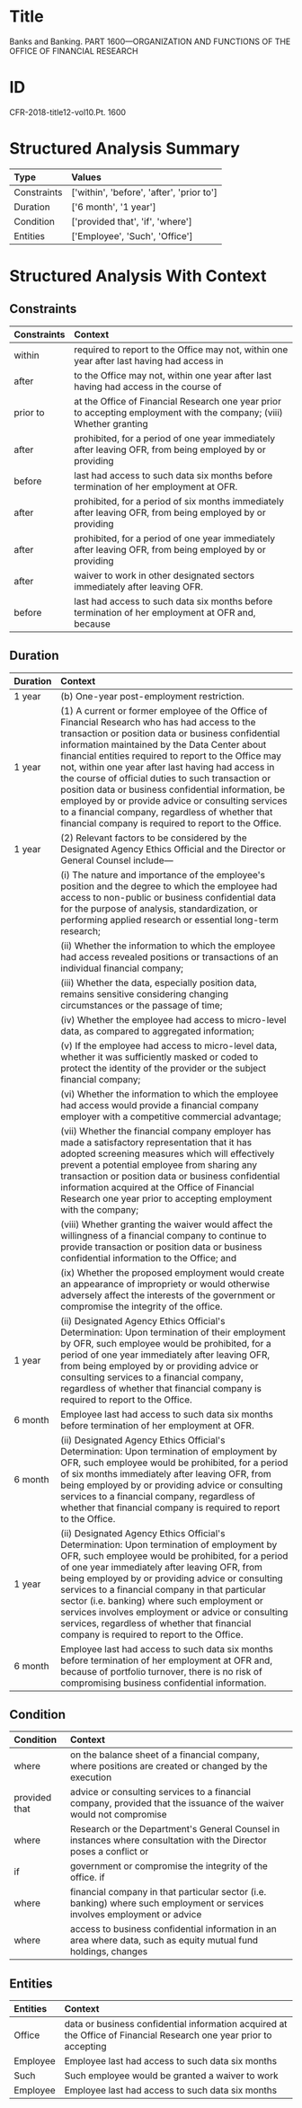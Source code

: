 # Title

 Banks and Banking. PART 1600—ORGANIZATION AND FUNCTIONS OF THE OFFICE OF FINANCIAL RESEARCH


# ID

 CFR-2018-title12-vol10.Pt. 1600


# Structured Analysis Summary

| Type        | Values                                    |
|:------------|:------------------------------------------|
| Constraints | ['within', 'before', 'after', 'prior to'] |
| Duration    | ['6 month', '1 year']                     |
| Condition   | ['provided that', 'if', 'where']          |
| Entities    | ['Employee', 'Such', 'Office']            |


# Structured Analysis With Context

 


## Constraints

| Constraints   | Context                                                                                                              |
|:--------------|:---------------------------------------------------------------------------------------------------------------------|
| within        | required to report to the Office may not, within one year after last having had access in                            |
| after         | to the Office may not, within one year after last having had access in the course of                                 |
| prior to      | at the Office of Financial Research one year prior to accepting employment with the company; (viii) Whether granting |
| after         | prohibited, for a period of one year immediately after leaving OFR, from being employed by or providing              |
| before        | last had access to such data six months before  termination of her employment at OFR.                                |
| after         | prohibited, for a period of six months immediately after leaving OFR, from being employed by or providing            |
| after         | prohibited, for a period of one year immediately after leaving OFR, from being employed by or providing              |
| after         | waiver to work in other designated sectors immediately after  leaving OFR.                                           |
| before        | last had access to such data six months before termination of her employment at OFR and, because                     |


## Duration

| Duration   | Context                                                                                                                                                                                                                                                                                                                                                                                                                                                                                                                                                                                      |
|:-----------|:---------------------------------------------------------------------------------------------------------------------------------------------------------------------------------------------------------------------------------------------------------------------------------------------------------------------------------------------------------------------------------------------------------------------------------------------------------------------------------------------------------------------------------------------------------------------------------------------|
| 1 year     | (b) One-year post-employment restriction.                                                                                                                                                                                                                                                                                                                                                                                                                                                                                                                                                    |
| 1 year     | (1) A current or former employee of the Office of Financial Research who has had access to the transaction or position data or business confidential information maintained by the Data Center about financial entities required to report to the Office may not, within one year after last having had access in the course of official duties to such transaction or position data or business confidential information, be employed by or provide advice or consulting services to a financial company, regardless of whether that financial company is required to report to the Office. |
| 1 year     | (2) Relevant factors to be considered by the Designated Agency Ethics Official and the Director or General Counsel include&#8212;                                                                                                                                                                                                                                                                                                                                                                                                                                                            |
|            |           (i) The nature and importance of the employee's position and the degree to which the employee had access to non-public or business confidential data for the purpose of analysis, standardization, or performing applied research or essential long-term research;                                                                                                                                                                                                                                                                                                                 |
|            |           (ii) Whether the information to which the employee had access revealed positions or transactions of an individual financial company;                                                                                                                                                                                                                                                                                                                                                                                                                                               |
|            |           (iii) Whether the data, especially position data, remains sensitive considering changing circumstances or the passage of time;                                                                                                                                                                                                                                                                                                                                                                                                                                                     |
|            |           (iv) Whether the employee had access to micro-level data, as compared to aggregated information;                                                                                                                                                                                                                                                                                                                                                                                                                                                                                   |
|            |           (v) If the employee had access to micro-level data, whether it was sufficiently masked or coded to protect the identity of the provider or the subject financial company;                                                                                                                                                                                                                                                                                                                                                                                                          |
|            |           (vi) Whether the information to which the employee had access would provide a financial company employer with a competitive commercial advantage;                                                                                                                                                                                                                                                                                                                                                                                                                                  |
|            |           (vii) Whether the financial company employer has made a satisfactory representation that it has adopted screening measures which will effectively prevent a potential employee from sharing any transaction or position data or business confidential information acquired at the Office of Financial Research one year prior to accepting employment with the company;                                                                                                                                                                                                            |
|            |           (viii) Whether granting the waiver would affect the willingness of a financial company to continue to provide transaction or position data or business confidential information to the Office; and                                                                                                                                                                                                                                                                                                                                                                                 |
|            |           (ix) Whether the proposed employment would create an appearance of impropriety or would otherwise adversely affect the interests of the government or compromise the integrity of the office.                                                                                                                                                                                                                                                                                                                                                                                      |
| 1 year     | (ii) Designated Agency Ethics Official's Determination: Upon termination of their employment by OFR, such employee would be prohibited, for a period of one year immediately after leaving OFR, from being employed by or providing advice or consulting services to a financial company, regardless of whether that financial company is required to report to the Office.                                                                                                                                                                                                                  |
| 6 month    | Employee last had access to such data six months before termination of her employment at OFR.                                                                                                                                                                                                                                                                                                                                                                                                                                                                                                |
| 6 month    | (ii) Designated Agency Ethics Official's Determination: Upon termination of employment by OFR, such employee would be prohibited, for a period of six months immediately after leaving OFR, from being employed by or providing advice or consulting services to a financial company, regardless of whether that financial company is required to report to the Office.                                                                                                                                                                                                                      |
| 1 year     | (ii) Designated Agency Ethics Official's Determination: Upon termination of employment by OFR, such employee would be prohibited, for a period of one year immediately after leaving OFR, from being employed by or providing advice or consulting services to a financial company in that particular sector (i.e. banking) where such employment or services involves employment or advice or consulting services, regardless of whether that financial company is required to report to the Office.                                                                                        |
| 6 month    | Employee last had access to such data six months before termination of her employment at OFR and, because of portfolio turnover, there is no risk of compromising business confidential information.                                                                                                                                                                                                                                                                                                                                                                                         |


## Condition

| Condition     | Context                                                                                                                    |
|:--------------|:---------------------------------------------------------------------------------------------------------------------------|
| where         | on the balance sheet of a financial company, where positions are created or changed by the execution                       |
| provided that | advice or consulting services to a financial company, provided that the issuance of the waiver would not compromise        |
| where         | Research or the Department's General Counsel in instances where consultation with the Director poses a conflict or         |
| if            | government or compromise the integrity of the office. if                                                                   |
| where         | financial company in that particular sector (i.e. banking) where such employment or services involves employment or advice |
| where         | access to business confidential information in an area where data, such as equity mutual fund holdings, changes            |


## Entities

| Entities   | Context                                                                                                            |
|:-----------|:-------------------------------------------------------------------------------------------------------------------|
| Office     | data or business confidential information acquired at the Office of Financial Research one year prior to accepting |
| Employee   | Employee last had access to such data six months                                                                   |
| Such       | Such employee would be granted a waiver to work                                                                    |
| Employee   | Employee last had access to such data six months                                                                   |


